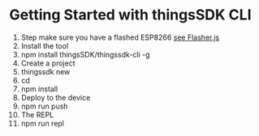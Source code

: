 # Getting Started with thingsSDK CLI

1. Step make sure you have a flashed ESP8266 [see Flasher.js](../flasher.js/index.md)
2. Install the tool
  1. npm install thingsSDK/thingssdk-cli -g
3. Create a project
  1. thingssdk new <project>
  2. cd <project>
  3. npm install
4. Deploy to the device
  1. npm run push
5. The REPL
  1. npm run repl 


